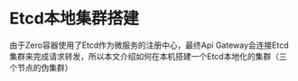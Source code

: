 # Etcd本地集群搭建

由于Zero容器使用了Etcd作为微服务的注册中心，最终Api Gateway会连接Etcd集群来完成请求转发，所以本文介绍如何在本机搭建一个Etcd本地化的集群（三个节点的伪集群）

